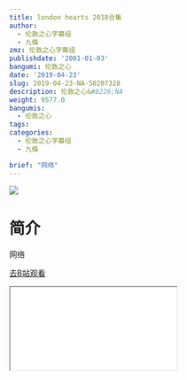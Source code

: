 ```yaml
---
title: london hearts 2018合集
author:
  - 伦敦之心字幕组
  - 九條
zmz: 伦敦之心字幕组
publishdate: '2001-01-03'
bangumi: 伦敦之心
date: '2019-04-23'
slug: 2019-04-23-NA-50207328
description: 伦敦之心&#8226;NA
weight: 9577.0
bangumis:
  - 伦敦之心
tags:
categories:
  - 伦敦之心字幕组
  - 九條

brief: "网络"
---
```

![](https://i.imgur.com/KrPhvRx.jpg)
# 简介  
网络  

[去B站观看](https://www.bilibili.com/video/av50207328/)
<div class ="resp-container"><iframe class="testiframe" src="//player.bilibili.com/player.html?aid=50207328"", scrolling="no", allowfullscreen="true" > </iframe></div> 
